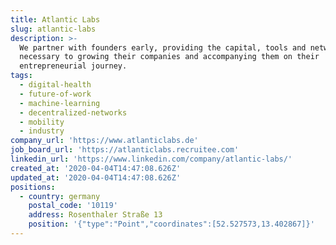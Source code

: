 ```yaml
---
title: Atlantic Labs
slug: atlantic-labs
description: >-
  We partner with founders early, providing the capital, tools and network
  necessary to growing their companies and accompanying them on their
  entrepreneurial journey.
tags:
  - digital-health
  - future-of-work
  - machine-learning
  - decentralized-networks
  - mobility
  - industry
company_url: 'https://www.atlanticlabs.de'
job_board_url: 'https://atlanticlabs.recruitee.com'
linkedin_url: 'https://www.linkedin.com/company/atlantic-labs/'
created_at: '2020-04-04T14:47:08.626Z'
updated_at: '2020-04-04T14:47:08.626Z'
positions:
  - country: germany
    postal_code: '10119'
    address: Rosenthaler Straße 13
    position: '{"type":"Point","coordinates":[52.527573,13.402867]}'
---
```


